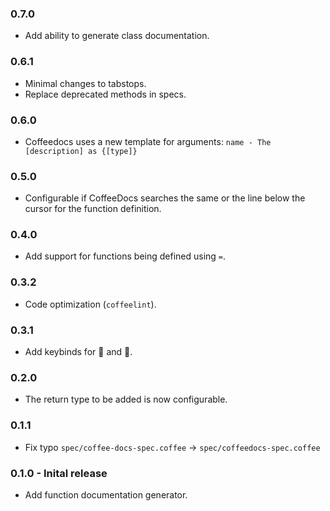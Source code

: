 ### 0.7.0
 * Add ability to generate class documentation.

### 0.6.1
 * Minimal changes to tabstops.
 * Replace deprecated methods in specs.

### 0.6.0
* Coffeedocs uses a new template for arguments:
  `name - The [description] as {[type]}`

### 0.5.0
* Configurable if CoffeeDocs searches the same or the line below the cursor for the function definition.

### 0.4.0
* Add support for functions being defined using `=`.

### 0.3.2
* Code optimization (`coffeelint`).

### 0.3.1
* Add keybinds for :penguin: and :apple:.

### 0.2.0
* The return type to be added is now configurable.

### 0.1.1
* Fix typo `spec/coffee-docs-spec.coffee` → `spec/coffeedocs-spec.coffee`

### 0.1.0 - Inital release
* Add function documentation generator.
